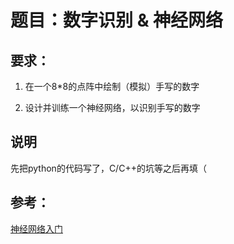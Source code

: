 # 题目：数字识别 & 神经网络

## 要求：

1. 在一个8*8的点阵中绘制（模拟）手写的数字

2. 设计并训练一个神经网络，以识别手写的数字

## 说明

先把python的代码写了，C/C++的坑等之后再填（

## 参考：

[神经网络入门](http://blog.csdn.net/zzwu/article/details/574931) 

